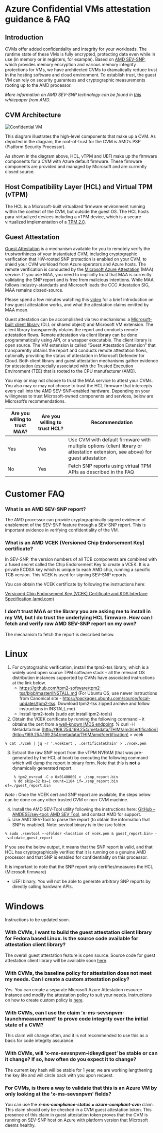 # Azure Confidential VMs attestation guidance & FAQ

## Introduction

CVMs offer added confidentiality and integrity for your workloads. The runtime state of these VMs is fully encrypted, protecting data even while in use (in memory or in registers, for example). Based on [AMD SEV-SNP](https://developer.amd.com/sev/), which provides memory encryption and various memory integrity protections for VMs, we have architected CVMs to dramatically reduce trust in the hosting software and cloud environment. To establish trust, the guest VM can rely on security guarantees and cryptographic measurements rooting up to the AMD processor.

_More information on AMD SEV-SNP technology can be found in [this](https://www.amd.com/system/files/TechDocs/SEV-SNP-strengthening-vm-isolation-with-integrity-protection-and-more.pdf) whitepaper from AMD._

## CVM Architecture

![Confidential VM](cvm-azuremanaged.png)

This diagram illustrates the high-level components that make up a CVM. As depicted in the diagram, the root-of-trust for the CVM is AMD’s PSP (Platform Security Processor).

As shown in the diagram above, HCL, vTPM and UEFI make up the firmware components for a CVM with Azure default firmware. These firmware components are provided and managed by Microsoft and are currently closed source.

## Host Compatibility Layer (HCL) and Virtual TPM (vTPM)

The HCL is a Microsoft-built virtualized firmware environment running within the context of the CVM, but outside the guest OS. The HCL hosts para-virtualized devices including a vTPM device, which is a secure virtualized implementation of a [TPM 2.0](https://docs.microsoft.com/en-us/windows/security/information-protection/tpm/trusted-platform-module-overview).

## Guest Attestation

[Guest Attestation](https://learn.microsoft.com/en-us/azure/confidential-computing/guest-attestation-confidential-vms) is a mechanism available for you to remotely verify the trustworthiness of your instantiated CVM, including cryptographic verification that HW-rooted SNP protection is
enabled on your CVM, to shield your CVM workload from Azure operators and Azure hosts. The remote verification is conducted by the [Microsoft Azure Attestation](https://learn.microsoft.com/en-us/azure/attestation/overview) (MAA) service. If you use
MAA, you need to implicitly trust that MAA is correctly validating the SNP report and is free from malicious intentions. While MAA follows industry-standards and Microsoft leads the CCC Attestation SIG, MAA remains closed-source.

Please spend a few minutes watching this [video](https://youtu.be/M7kWKN7fXbs) for a brief introduction on how guest attestation works, and what the attestation claims emitted by MAA mean.

Guest attestation can be accomplished via two mechanisms: a [Microsoft-built client library](https://github.com/Azure/confidential-computing-cvm-guest-attestation) (DLL or shared object) and Microsoft VM extension. The client library transparently obtains the report
and conducts remote attestation flows. Remote attestation via client library can be done programmatically using API, or a wrapper executable. The client library is open source. The VM extension is called “Guest Attestation Extension” that transparently obtains the report and conducts remote attestation flows, optionally providing the status of attestation in Microsoft Defender for Cloud. Both client library and guest attestation mechanisms gather evidence for
attestation (especially associated with the Trusted Execution Environment (TEE) that is rooted to the CPU manufacturer (AMD).

You may or may not choose to trust the MAA service to attest your CVMs. You also may or may not choose to trust the HCL firmware that intercepts every call into the AMD SEV-SNP-enabled hardware. Depending on your willingness to trust Microsoft-owned components and services, below are Microsoft’s recommendations.

| Are you willing to trust MAA? | Are you willing to trust HCL? | Recommendation |
| --- | --- | --- |
| Yes | Yes | Use CVM with default firmware with multiple options (client library or attestation extension, see above) for guest attestation
| No | Yes | Fetch SNP reports using virtual TPM APIs as described in the FAQ

# Customer FAQ

### What is an AMD SEV-SNP report?

The AMD processor can provide cryptographically signed evidence of enablement of the SEV-SNP feature through a SEV-SNP report. This is important evidence in verifying confidentiality of the VM.

### What is an AMD VCEK (Versioned Chip Endorsement Key) certificate?

In SEV-SNP, the version numbers of all TCB components are combined with a fused secret called the Chip Endorsement Key to create a VCEK. It is a private ECDSA key which is unique to each AMD chip, running a specific TCB version. This VCEK is used for signing SEV-SNP reports.

You can obtain the VCEK certificate by following the instructions here:

[Versioned Chip Endorsement Key (VCEK) Certificate and KDS Interface Specification (amd.com)](https://www.amd.com/system/files/TechDocs/57230.pdf)

### I don’t trust MAA or the library you are asking me to install in my VM, but I do trust the underlying HCL firmware. How can I fetch and verify raw AMD SEV-SNP report on my own?

The mechanism to fetch the report is described below.

# Linux

1. For cryptographic verification, install the tpm2-tss library, which is a widely used open source
    TPM software stack – all the relevant OS distribution instances supported by CVMs have
    associated instructions at the link below.
    - https://github.com/tpm2-software/tpm2-tss/blob/master/INSTALL.md
       (For Ubuntu OS, use newer instructions from Canonical site -
       https://packages.ubuntu.com/source/focal-updates/tpm2-tss. Download tpm2-tss
       zipped archive and follow instructions in INSTALL.md)
    - Install tpm2-tools (sudo apt install tpm2-tools)
2. Obtain the VCEK certificate by running the following command – it obtains the cert from a [well-known IMDS endpoint](https://learn.microsoft.com/en-us/azure/virtual-machines/windows/instance-metadata-service?tabs=windows):
    % curl -H Metadata:true
    [http://169.254.169.254/metadata/THIM/amd/certification](http://169.254.169.254/metadata/THIM/amd/certification) > vcek

```
% cat ./vcek | jq -r '.vcekCert , .certificateChain' > ./vcek.pem
```

3. Extract the raw SNP report from the vTPM NVRAM (that was pre-generated by the HCL at
    boot) by executing the following command which will dump the report in binary form. Note
    that this is **not** a dynamically generated report.
```    
    % tpm2_nvread -C o 0x01400001 > ./snp_report.bin
    % dd skip=32 bs=1 count=1184 if=./snp_report.bin of=./guest_report.bin
```
_Note_ : Once the VCEK cert and SNP report are available, the steps below can be done on any
other trusted CVM or non-CVM machine.

4. Install the AMD SEV-Tool utility following the instructions here: [GitHub – AMDESE/sev-tool: AMD SEV Tool](https://github.com/AMDESE/sev-tool), and contact AMD for support.
5. Use AMD SEV-Tool to parse the report (to obtain the information that SNP is enabled). Note:
    sevtool binary is in the <repo root>/src folder.

```
% sudo ./sevtool –-ofolder <location of vcek.pem & guest_report.bin> --validate_guest_report
```
If you see the below output, it means that the SNP report is valid, and that HCL has
cryptographically verified that it is running on a genuine AMD processor and that SNP is
enabled for confidentiality on this processor.

It is important to note that the SNP report only certifies/measures the HCL (Microsoft firmware)
+ UEFI binary. You will not be able to generate arbitrary SNP reports by directly calling hardware
APIs.

# Windows

Instructions to be updated soon.

### With CVMs, I want to build the guest attestation client library for Fedora based Linux. Is the source code available for attestation client library?

The overall guest attestation feature is open source. Source code for guest attestation client library will be available soon [here](http://aka.ms/cvmattestation).

### With CVMs, the baseline policy for attestation does not meet my needs. Can I create a custom attestation policy?

Yes. You can create a separate Microsoft Azure Attestation resource instance and modify the attestation policy to suit your needs. Instructions on how to create custom policy is [here](https://learn.microsoft.com/en-us/azure/attestation/author-sign-policy).

### With CVMs, can I use the claim ‘x-ms-sevsnpvm-launchmeasurement’ to prove code integrity over the initial state of a CVM?

This claim will change often, and it is not recommended to use this as a basis for code integrity
assurance.

### With CVMs, will ‘x-ms-sevsnpvm-idkeydigest’ be stable or can it change? If so, how often do you expect it to change?

The current key hash will be stable for 1 year, we are working lengthening the key life and will circle back with you upon request.

### For CVMs, is there a way to validate that this is an Azure VM by only looking at the 'x-ms-sevsnpvm' fields?

You can use the **_x-ms-compliance-status = azure-compliant-cvm_** claim. This claim should only be checked in a CVM guest attestation token. This presence of this claim in guest attestation token proves that the CVM is running on SEV-SNP host on Azure with platform version that Microsoft deems healthy.
